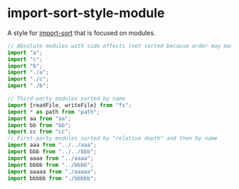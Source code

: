 # import-sort-style-module

A style for [import-sort](https://github.com/renke/import-sort) that is focused
on modules.

```js
// Absolute modules with side effects (not sorted because order may matter)
import "a";
import "c";
import "b";
import "./a";
import "./c";
import "./b";

// Third-party modules sorted by name
import {readFile, writeFile} from "fs";
import * as path from "path";
import aa from "aa";
import bb from "bb";
import cc from "cc";
// First-party modules sorted by "relative depth" and then by name
import aaa from "../../aaa";
import bbb from "../../bbb";
import aaaa from "../aaaa";
import bbbb from "../bbbb";
import aaaaa from "./aaaaa";
import bbbbb from "./bbbbb";
```
